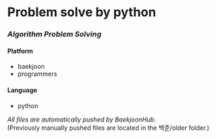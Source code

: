 # Problem solve by python
### *Algorithm Problem Solving*

#### Platform
  - baekjoon
  - programmers

#### Language
   - python


*All files are automatically pushed by BaekjoonHub.*  
(Previously manually pushed files are located in the 백준/older folder.)
